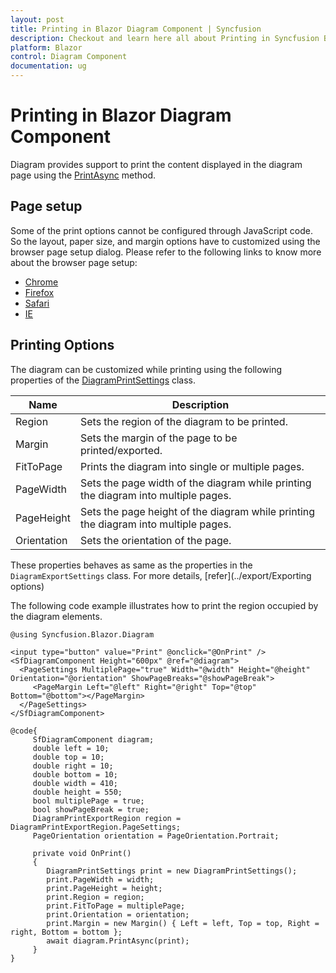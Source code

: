 ```yaml
---
layout: post
title: Printing in Blazor Diagram Component | Syncfusion
description: Checkout and learn here all about Printing in Syncfusion Blazor Diagram component and more.
platform: Blazor
control: Diagram Component
documentation: ug
---
```


# Printing in Blazor Diagram Component

Diagram provides support to print the content displayed in the diagram page using the [PrintAsync](https://help.syncfusion.com/cr/blazor/Syncfusion.Blazor.Diagram.SfDiagramComponent.html#Syncfusion_Blazor_Diagram_SfDiagramComponent_PrintAsync_Syncfusion_Blazor_Diagram_DiagramPrintSettings) method.

## Page setup

Some of the print options cannot be configured through JavaScript code. So the layout, paper size, and margin options have to customized using the browser page setup dialog. Please refer to the following links to know more about the browser page setup:

* [Chrome](https://support.google.com/chrome/answer/1069693?hl=en&visit_id=1-636335333734668335-3165046395&rd=1)
* [Firefox](https://support.mozilla.org/en-US/kb/how-print-web-pages-firefox)
* [Safari](https://www.mintprintables.com/print-tips/adjust-margins-osx/)
* [IE](http://www.helpteaching.com/help/print/index.htm)

## Printing Options

The diagram can be customized while printing using the following properties of the [DiagramPrintSettings](https://help.syncfusion.com/cr/blazor/Syncfusion.Blazor.Diagram.DiagramPrintSettings.html) class. 

| Name | Description|
|-------- | -------- |
| Region | Sets the region of the diagram to be printed. |
| Margin | Sets the margin of the page to be printed/exported.|
| FitToPage | Prints the diagram into single or multiple pages. |
| PageWidth | Sets the page width of the diagram while printing the diagram into multiple pages. |
| PageHeight| Sets the page height of the diagram while printing the diagram into multiple pages.|
| Orientation | Sets the orientation of the page. |

These properties behaves as same as the properties in the `DiagramExportSettings` class. For more details, [refer](../export/Exporting options) 

The following code example illustrates how to print the region occupied by the diagram elements.

```cshtml
@using Syncfusion.Blazor.Diagram

<input type="button" value="Print" @onclick="@OnPrint" />
<SfDiagramComponent Height="600px" @ref="@diagram">
  <PageSettings MultiplePage="true" Width="@width" Height="@height" Orientation="@orientation" ShowPageBreaks="@showPageBreak">
     <PageMargin Left="@left" Right="@right" Top="@top" Bottom="@bottom"></PageMargin>
  </PageSettings>
</SfDiagramComponent>

@code{
     SfDiagramComponent diagram;
     double left = 10;
     double top = 10;
     double right = 10;
     double bottom = 10;
     double width = 410;
     double height = 550;
     bool multiplePage = true;
     bool showPageBreak = true;
     DiagramPrintExportRegion region = DiagramPrintExportRegion.PageSettings;
     PageOrientation orientation = PageOrientation.Portrait;
     
     private void OnPrint()
     {
        DiagramPrintSettings print = new DiagramPrintSettings();
        print.PageWidth = width;
        print.PageHeight = height;
        print.Region = region;
        print.FitToPage = multiplePage;
        print.Orientation = orientation;
        print.Margin = new Margin() { Left = left, Top = top, Right = right, Bottom = bottom };
        await diagram.PrintAsync(print);
     }
}
```